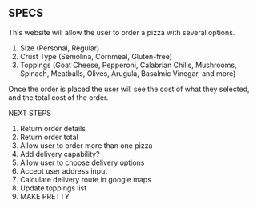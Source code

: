 ## SPECS
This website will allow the user to order a pizza with several options.
1.  Size (Personal, Regular)
2.  Crust Type (Semolina, Cornmeal, Gluten-free)
3.  Toppings (Goat Cheese, Pepperoni, Calabrian Chilis, Mushrooms, Spinach, Meatballs, Olives, Arugula, Basalmic Vinegar, and more)

Once the order is placed the user will see the cost of what they selected, and the total cost of the order.


NEXT STEPS
1.  Return order details
2.  Return order total
3.  Allow user to order more than one pizza
4.  Add delivery capability?
5.  Allow user to choose delivery options
6.  Accept user address input
7.  Calculate delivery route in google maps
8.  Update toppings list
9.  MAKE PRETTY
